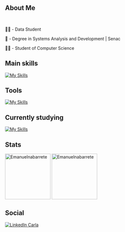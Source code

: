 <h2 aling="left">About Me</h2>
<br>
<p>👩‍💻 - Data Student</p>
<p>📲 - Degree in Systems Analysis and Development | Senac </p>
<p>👨‍🎓 - Student of Computer Science</p>

<h2 align="left">Main skills</h2>

[![My Skills](https://skillicons.dev/icons?i=python,mysql,java)](https://skillicons.dev)

<h2 align="left">Tools</h2>

[![My Skills](https://skillicons.dev/icons?i=anaconda,vscode,linux,git,github,sklearn,figma,postman,ubuntu)](https://skillicons.dev)

<h2 align="left">Currently studying</h2>

[![My Skills](https://skillicons.dev/icons?i=python,linux,ubuntu,sklearn)](https://skillicons.dev)

<h2 align="left">Stats</h2>
<div align="left">
  <img height="150em" src="https://github-readme-stats.vercel.app/api/top-langs?username=Emanuelnabarrete&show_icons=true&locale=en&layout=compact&bg_color=0d1117&text_color=ffffff" alt="Emanuelnabarrete" />
  <img height="150em" src="https://github-readme-stats.vercel.app/api?username=Emanuelnabarrete&show_icons=true&locale=en&bg_color=0d1117&text_color=ffffff" alt="Emanuelnabarrete" />
</div>

<h2 align="left">Social</h2>
<a href="https://www.linkedin.com/in/emanuelnabarretedesouza/" target="blank">
  <img align="center" src="https://skillicons.dev/icons?i=linkedin" alt="LinkedIn Carla" />
</a>

<br>
</div>









